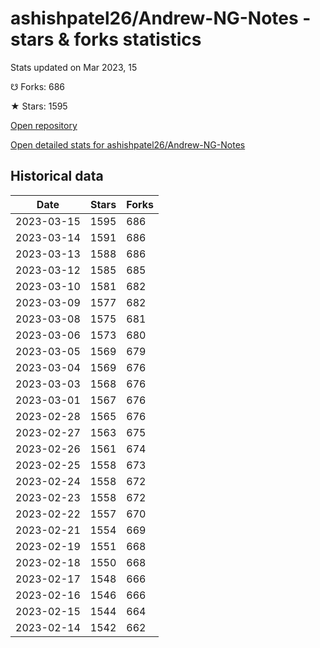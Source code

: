 # ashishpatel26/Andrew-NG-Notes - stars & forks statistics

Stats updated on Mar 2023, 15

☋ Forks: 686

★ Stars: 1595

[Open repository](https://github.com/ashishpatel26/Andrew-NG-Notes)

[Open detailed stats for ashishpatel26/Andrew-NG-Notes](https://reviewgithub.com/rep/ashishpatel26/Andrew-NG-Notes)

## Historical data
| Date | Stars | Forks |
|------|-------|-------|
| 2023-03-15 | 1595 | 686 | 
| 2023-03-14 | 1591 | 686 | 
| 2023-03-13 | 1588 | 686 | 
| 2023-03-12 | 1585 | 685 | 
| 2023-03-10 | 1581 | 682 | 
| 2023-03-09 | 1577 | 682 | 
| 2023-03-08 | 1575 | 681 | 
| 2023-03-06 | 1573 | 680 | 
| 2023-03-05 | 1569 | 679 | 
| 2023-03-04 | 1569 | 676 | 
| 2023-03-03 | 1568 | 676 | 
| 2023-03-01 | 1567 | 676 | 
| 2023-02-28 | 1565 | 676 | 
| 2023-02-27 | 1563 | 675 | 
| 2023-02-26 | 1561 | 674 | 
| 2023-02-25 | 1558 | 673 | 
| 2023-02-24 | 1558 | 672 | 
| 2023-02-23 | 1558 | 672 | 
| 2023-02-22 | 1557 | 670 | 
| 2023-02-21 | 1554 | 669 | 
| 2023-02-19 | 1551 | 668 | 
| 2023-02-18 | 1550 | 668 | 
| 2023-02-17 | 1548 | 666 | 
| 2023-02-16 | 1546 | 666 | 
| 2023-02-15 | 1544 | 664 | 
| 2023-02-14 | 1542 | 662 | 

